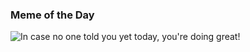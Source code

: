 ### Meme of the Day

<img src="../static/doing-great.webp" alt="In case no one told you yet today, you're doing great!">
